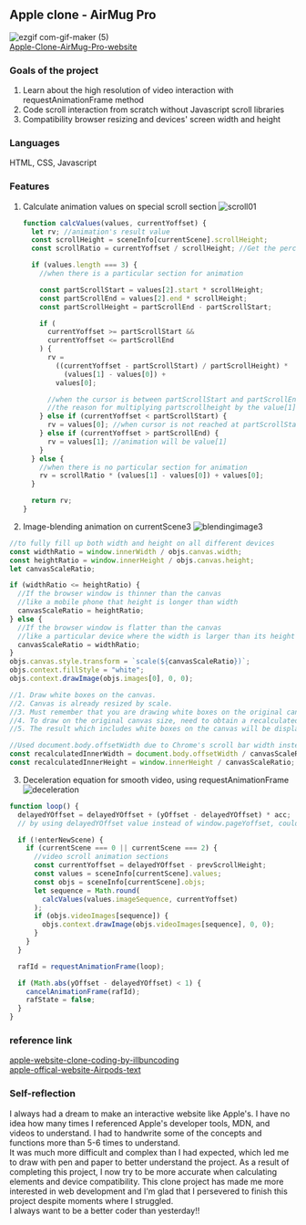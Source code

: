 ## Apple clone - AirMug Pro

![ezgif com-gif-maker (5)](https://user-images.githubusercontent.com/94214512/190957369-a4883189-68d5-4d84-b5d5-65d9f208850b.gif)<br>
[Apple-Clone-AirMug-Pro-website](https://snazzy-malabi-fbabfd.netlify.app/)

### Goals of the project

1. Learn about the high resolution of video interaction with requestAnimationFrame method
2. Code scroll interaction from scratch without Javascript scroll libraries
3. Compatibility browser resizing and devices' screen width and height

### Languages

HTML, CSS, Javascript

### Features

1.  Calculate animation values on special scroll section
    ![scroll01](https://user-images.githubusercontent.com/94214512/187851225-396a1e0a-4aeb-4cd1-9d2f-637c48eab2ca.png)

    ```js
    function calcValues(values, currentYoffset) {
      let rv; //animation's result value
      const scrollHeight = sceneInfo[currentScene].scrollHeight;
      const scrollRatio = currentYoffset / scrollHeight; //Get the percentage of the scrolled range in the current scrolling section

      if (values.length === 3) {
        //when there is a particular section for animation

        const partScrollStart = values[2].start * scrollHeight;
        const partScrollEnd = values[2].end * scrollHeight;
        const partScrollHeight = partScrollEnd - partScrollStart;

        if (
          currentYoffset >= partScrollStart &&
          currentYoffset <= partScrollEnd
        ) {
          rv =
            ((currentYoffset - partScrollStart) / partScrollHeight) *
              (values[1] - values[0]) +
            values[0];

          //when the cursor is between partScrollStart and partScrollEnd, this value will be the animation value
          //the reason for multiplying partscrollheight by the value[1],[0] is to set the section where the animation is to be executed
        } else if (currentYoffset < partScrollStart) {
          rv = values[0]; //when cursor is not reached at partScrollStart, animation will be value[0] which is the initial value of animation
        } else if (currentYoffset > partScrollEnd) {
          rv = values[1]; //animation will be value[1]
        }
      } else {
        //when there is no particular section for animation
        rv = scrollRatio * (values[1] - values[0]) + values[0];
      }

      return rv;
    }
    ```

2.  Image-blending animation on currentScene3
    ![blendingimage3](https://user-images.githubusercontent.com/94214512/190972547-64aa69be-861a-46f7-9090-11ab46ea72b3.png)

```js
//to fully fill up both width and height on all different devices
const widthRatio = window.innerWidth / objs.canvas.width;
const heightRatio = window.innerHeight / objs.canvas.height;
let canvasScaleRatio;

if (widthRatio <= heightRatio) {
  //If the browser window is thinner than the canvas
  //like a mobile phone that height is longer than width
  canvasScaleRatio = heightRatio;
} else {
  //If the browser window is flatter than the canvas
  //like a particular device where the width is larger than its height
  canvasScaleRatio = widthRatio;
}
objs.canvas.style.transform = `scale(${canvasScaleRatio})`;
objs.context.fillStyle = "white";
objs.context.drawImage(objs.images[0], 0, 0);

//1. Draw white boxes on the canvas.
//2. Canvas is already resized by scale.
//3. Must remember that you are drawing white boxes on the original canvas size, not the resized canvas by canvasScaleRatio.
//4. To draw on the original canvas size, need to obtain a recalculatedInnerWidth value and recalculatedInnerheight value like below;
//5. The result which includes white boxes on the canvas will be displayed according to the scale which is canvasScaleRatio.

//Used document.body.offsetWidth due to Chrome's scroll bar width instead of window.innerwidth
const recalculatedInnerWidth = document.body.offsetWidth / canvasScaleRatio;
const recalculatedInnerHeight = window.innerHeight / canvasScaleRatio;
```

3.  Deceleration equation for smooth video, using requestAnimationFrame
    ![deceleration](https://user-images.githubusercontent.com/94214512/189497713-0ef2ad6c-6e8e-4611-beeb-81f4ec442be5.png)

```js
function loop() {
  delayedYOffset = delayedYOffset + (yOffset - delayedYOffset) * acc;
  // by using delayedYOffset value instead of window.pageYoffset, could make it scroll smoothly

  if (!enterNewScene) {
    if (currentScene === 0 || currentScene === 2) {
      //video scroll animation sections
      const currentYoffset = delayedYOffset - prevScrollHeight;
      const values = sceneInfo[currentScene].values;
      const objs = sceneInfo[currentScene].objs;
      let sequence = Math.round(
        calcValues(values.imageSequence, currentYoffset)
      );
      if (objs.videoImages[sequence]) {
        objs.context.drawImage(objs.videoImages[sequence], 0, 0);
      }
    }
  }

  rafId = requestAnimationFrame(loop);

  if (Math.abs(yOffset - delayedYOffset) < 1) {
    cancelAnimationFrame(rafId);
    rafState = false;
  }
}
```

### reference link

[apple-website-clone-coding-by-illbuncoding](https://www.inflearn.com/course/%EC%95%A0%ED%94%8C-%EC%9B%B9%EC%82%AC%EC%9D%B4%ED%8A%B8-%EC%9D%B8%ED%84%B0%EB%9E%99%EC%85%98-%ED%81%B4%EB%A1%A0/dashboard) <br>
[apple-offical-website-Airpods-text](https://www.apple.com/airpods-2nd-generation/)

### Self-reflection

I always had a dream to make an interactive website like Apple's.
I have no idea how many times I referenced Apple's developer tools, MDN, and videos to understand. I had to handwrite some of the concepts and functions more than 5-6 times to understand.<br>
It was much more difficult and complex than I had expected, which led me to draw with pen and paper to better understand the project. As a result of completing this project, I now try to be more accurate when calculating elements and device compatibility. This clone project has made me more interested in web development and I'm glad that I persevered to finish this project despite moments where I struggled. <br> I always want to be a better coder than yesterday!!
